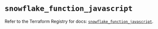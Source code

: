 # `snowflake_function_javascript`

Refer to the Terraform Registry for docs: [`snowflake_function_javascript`](https://registry.terraform.io/providers/snowflake-labs/snowflake/1.0.2/docs/resources/function_javascript).
